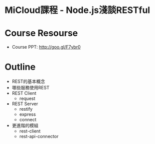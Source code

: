 MiCloud課程 - Node.js淺談RESTful
====

# Course Resourse
* Course PPT: http://goo.gl/F7ybr0

# Outline
* REST的基本概念
* 哪些服務使用REST
* REST Client
  * request
* REST Server
  * restify
  * express
  * connect
* 更進階的模組
  * rest-client
  * rest-api-connector

